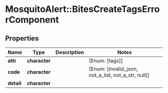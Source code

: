 # MosquitoAlert::BitesCreateTagsErrorComponent


## Properties
Name | Type | Description | Notes
------------ | ------------- | ------------- | -------------
**attr** | **character** |  | [Enum: [tags]] 
**code** | **character** |  | [Enum: [invalid_json, not_a_list, not_a_str, null]] 
**detail** | **character** |  | 


